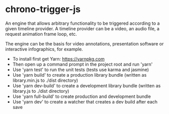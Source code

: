 # chrono-trigger-js

An engine that allows arbitrary functionality to be triggered according to a given timeline provider. A timeline provider can be a video, an audio file, a request animation frame loop, etc.

The engine can be the basis for video annotations, presentation software or interactive infographics, for example.

- To install first get Yarn: https://yarnpkg.com
- Then open up a command prompt in the project root and run 'yarn'
- Use 'yarn test' to run the unit tests (tests use karma and jasmine)
- Use 'yarn build' to create a production library bundle (written as library.min.js to ./dist directory)
- Use 'yarn dev-build' to create a development library bundle (written as library.js to ./dist directory)
- Use 'yarn full-build' to create production and development bundle
- Use 'yarn dev' to create a watcher that creates a dev build after each save

